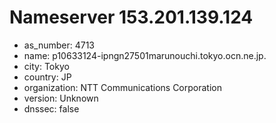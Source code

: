 # Nameserver 153.201.139.124

* as_number: 4713
* name: p10633124-ipngn27501marunouchi.tokyo.ocn.ne.jp.
* city: Tokyo
* country: JP
* organization: NTT Communications Corporation
* version: Unknown
* dnssec: false
